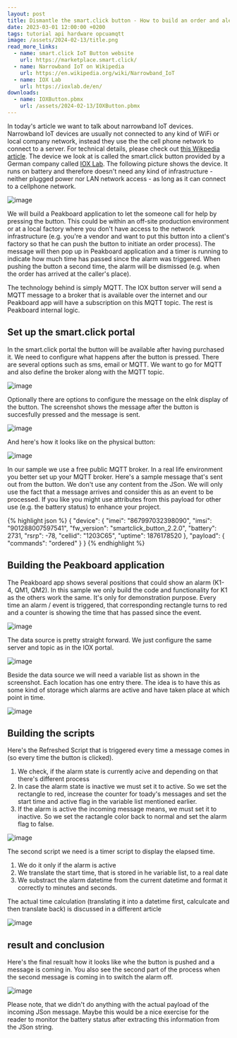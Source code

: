 ```yaml
---
layout: post
title: Dismantle the smart.click button - How to build an order and alert system with a narrowband IoT button  
date: 2023-03-01 12:00:00 +0200
tags: tutorial api hardware opcuamqtt
image: /assets/2024-02-13/title.png
read_more_links:
  - name: smart.click IoT Button website
    url: https://marketplace.smart.click/
  - name: Narrowband IoT on Wikipedia
    url: https://en.wikipedia.org/wiki/Narrowband_IoT
  - name: IOX Lab
    url: https://ioxlab.de/en/
downloads:
  - name: IOXButton.pbmx
    url: /assets/2024-02-13/IOXButton.pbmx
---
```


In today's article we want to talk about narrowband IoT devices. Narrowband IoT devices are usually not connected to any kind of WiFi or local company network, instead they use the the cell phone network to connect to a server. For technical details, please check out [this Wikpedia article](https://en.wikipedia.org/wiki/Narrowband_IoT). The device we look at is called the smart.click button provided by a German company called [IOX Lab](https://ioxlab.de/en/). The following picture shows the device. It runs on battery and therefore doesn't need any kind of infrastructure - neither plugged power nor LAN network access - as long as it can connect to a cellphone network.

![image](/assets/2024-02-13/010.jpeg)

We will build a Peakboard application to let the someone call for help by pressing the button. This could be within an off-site production environment or at a local factory where you don't have access to the network infrastructure (e.g. you're a vendor and want to put this button into a client's factory so that he can push the button to initiate an order process). The message will then pop up in Peakboard application and a timer is running to indicate how much time has passed since the alarm was triggered. When pushing the button a second time, the alarm will be dismissed (e.g. when the order has arrived at the caller's place).

The technology behind is simply MQTT. The IOX button server will send a MQTT message to a broker that is available over the internet and our Peakboard app will have a subscription on this MQTT topic. The rest is Peakboard internal logic.

## Set up the smart.click portal

In the smart.click portal the button will be available after having purchased it. We need to configure what happens after the button is pressed. There are several options such as sms, email or MQTT. We want to go for MQTT and also define the broker along with the MQTT topic.

![image](/assets/2024-02-13/020.png)

Optionally there are options to configure the message on the eInk display of the button. The screenshot shows the message after the button is succesfully pressed and the message is sent.

![image](/assets/2024-02-13/025.png)

And here's how it looks like on the physical button:

![image](/assets/2024-02-13/030.jpeg)

In our sample we use a free public MQTT broker. In a real life environment you better set up your MQTT broker. 
Here's a sample message that's sent out from the button. We don't use any content from the JSon. We will only use the fact that a message arrives and consider this as an event to be processed. If you like you might use attributes from this payload for other use (e.g. the battery status) to enhance your project.

{% highlight json %}
{
  "device": {
    "imei": "867997032398090",
    "imsi": "901288007597541",
    "fw_version": "smartclick_button_2.2.0",
    "battery": 2731,
    "rsrp": -78,
    "cellid": "1203C65",
    "uptime": 1876178520
  },
  "payload": {
    "commands": "ordered"
  }
}
{% endhighlight %}

## Building the Peakboard application

The Peakboard app shows several positions that could show an alarm (K1-4, QM1, QM2). In this sample we only build the code and functionality for K1 as the others work the same. It's only for demonstration purpose. Every time an alarm / event is triggered, that corresponding rectangle turns to red and a counter is showing the time that has passed since the event.

![image](/assets/2024-02-13/040.png)

The data source is pretty straight forward. We just configure the same server and topic as in the IOX portal.

![image](/assets/2024-02-13/050.png)

Beside the data source we will need a variable list as shown in the screenshot. Each location has one entry there. The idea is to have this as some kind of storage which alarms are active and have taken place at which point in time.

![image](/assets/2024-02-13/060.png)

## Building the scripts

Here's the Refreshed Script that is triggered every time a message comes in (so every time the button is clicked). 

1. We check, if the alarm state is currently acive and depending on that there's different process
2. In case the alarm state is inactive we must set it to active. So we set the rectangle to red, increase the counter for toady's messages and set the start time and active flag in the variable list mentioned earlier.
3. If the alarm is active the incoming message means, we must set it to inactive. So we set the ractangle color back to normal and set the alarm flag to false.

![image](/assets/2024-02-13/070.png)

The second script we need is a timer script to display the elapsed time. 

1. We do it only if the alarm is active
2. We translate the start time, that is stored in he variable list, to a real date
3. We substract the alarm datetime from the current datetime and format it correctly to minutes and seconds.

The actual time calculation (translating it into a datetime first, calculcate and then translate back) is discussed in a different article

![image](/assets/2024-02-13/080.png)

## result and conclusion

Here's the final resualt how it looks like whe the button is pushed and a message is coming in. You also see the second part of the process when the second message is coming in to switch the alarm off.

![image](/assets/2024-02-13/result.gif)

Please note, that we didn't do anything with the actual payload of the incoming JSon message. Maybe this would be a nice exercise for the reader to monitor the battery status after extracting this information from the JSon string.

